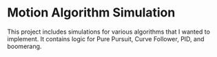 # Motion Algorithm Simulation

This project includes simulations for various algorithms that I wanted to implement. It contains logic for Pure Pursuit, Curve Follower, PID, and boomerang.


